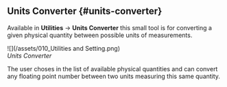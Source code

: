 ## Units Converter {#units-converter}

Available in **Utilities** → **Units Converter** this small tool is for converting a given physical quantity between possible units of measurements.

![](/assets/010_Utilities and Setting.png)  
_Units Converter_

The user choses in the list of available physical quantities and can convert any floating point number between two units measuring this same quantity.

